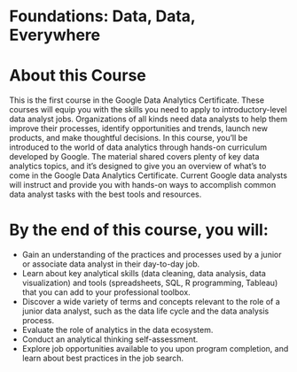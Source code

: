 # Foundations: Data, Data, Everywhere

# About this Course
This is the first course in the Google Data Analytics Certificate. These courses will equip you with the skills you need to apply to introductory-level data analyst jobs. Organizations of all kinds need data analysts to help them improve their processes, identify opportunities and trends, launch new products, and make thoughtful decisions. In this course, you’ll be introduced to the world of data analytics through hands-on curriculum developed by Google. The material shared covers plenty of key data analytics topics, and it’s designed to give you an overview of what’s to come in the Google Data Analytics Certificate. Current Google data analysts will instruct and provide you with hands-on ways to accomplish common data analyst tasks with the best tools and resources.


# By the end of this course, you will:
* Gain an understanding of the practices and processes used by a junior or associate data analyst in their day-to-day job. 
* Learn about key analytical skills (data cleaning, data analysis, data visualization) and tools (spreadsheets, SQL, R programming, Tableau) that you can add to your professional toolbox. 
* Discover a wide variety of terms and concepts relevant to the role of a junior data analyst, such as the data life cycle and the data analysis process. 
* Evaluate the role of analytics in the data ecosystem. 
* Conduct an analytical thinking self-assessment. 
* Explore job opportunities available to you upon program completion, and learn about best practices in the job search.
